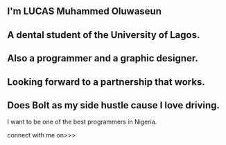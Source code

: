 ## I'm LUCAS Muhammed Oluwaseun
## A dental student of the University of Lagos.
## Also a programmer and a graphic designer.
## Looking forward to a partnership that works.
## Does Bolt as my side hustle cause I love driving.
I want to be one of the best programmers in Nigeria.

connect with me on>>>